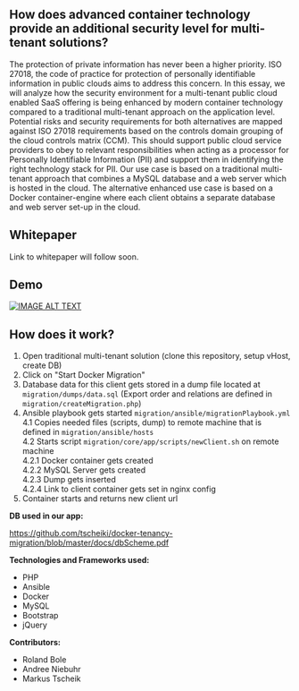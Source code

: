 How does advanced container technology provide an additional security level for multi-tenant solutions?
-

The protection of private information has never been a higher priority. 
ISO 27018, the code of practice for protection of personally identifiable 
information in public clouds aims to address this concern. 
In this essay, we will analyze how the security environment for a 
multi-tenant public cloud enabled SaaS offering is being 
enhanced by modern container technology compared to a 
traditional multi-tenant approach on the application level. 
Potential risks and security requirements for both 
alternatives are mapped against ISO 27018 requirements
based on the controls domain grouping of the cloud controls matrix (CCM). 
This should support public cloud service providers to obey to relevant 
responsibilities when acting as a processor for Personally Identifiable 
Information (PII) and support them in identifying the right technology stack 
for PII. Our use case is based on a traditional multi-tenant approach that 
combines a MySQL database and a web server which is hosted in the cloud. 
The alternative enhanced use case is based on a Docker container-engine 
where each client obtains a separate database and web server set-up in the cloud.

Whitepaper
-
Link to whitepaper will follow soon.

Demo
-
[![IMAGE ALT TEXT](http://img.youtube.com/vi/10YUTf3MMu0/0.jpg)](https://www.youtube.com/watch?v=10YUTf3MMu0 "Migration from a traditional multi-tenant solution to container based solution")
 
How does it work?
-
1. Open traditional multi-tenant solution (clone this repository, setup vHost, create DB)
2. Click on "Start Docker Migration"  
3. Database data for this client gets stored in a dump file located at ```migration/dumps/data.sql``` (Export order and relations are defined in ```migration/createMigration.php```)  
4. Ansible playbook gets started ```migration/ansible/migrationPlaybook.yml```  
4.1 Copies needed files (scripts, dump) to remote machine that is defined in ```migration/ansible/hosts```   
4.2 Starts script ```migration/core/app/scripts/newClient.sh``` on remote machine  
4.2.1 Docker container gets created  
4.2.2 MySQL Server gets created  
4.2.3 Dump gets inserted  
4.2.4 Link to client container gets set in nginx config
5. Container starts and returns new client url

**DB used in our app:**
    
https://github.com/tscheiki/docker-tenancy-migration/blob/master/docs/dbScheme.pdf

**Technologies and Frameworks used:**

- PHP
- Ansible
- Docker
- MySQL
- Bootstrap
- jQuery

**Contributors:**

- Roland Bole
- Andree Niebuhr
- Markus Tscheik